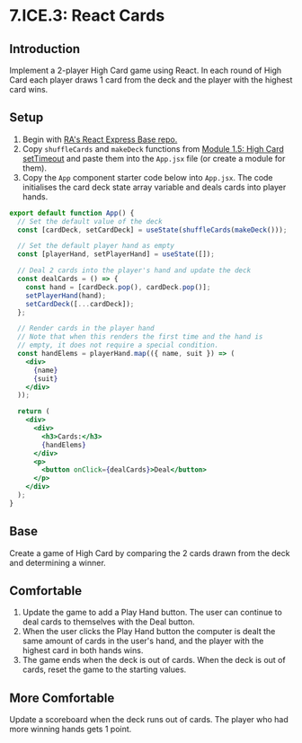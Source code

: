 # 7.ICE.3: React Cards

## Introduction

Implement a 2-player High Card game using React. In each round of High Card each player draws 1 card from the deck and the player with the highest card wins.

## Setup

1. Begin with [RA's React Express Base repo.](https://github.com/rocketacademy/react-express-base-bootcamp)
2. Copy `shuffleCards` and `makeDeck` functions from [Module 1.5: High Card setTimeout](../../1-frontend-basics/1.3-high-card-dom.md) and paste them into the `App.jsx` file (or create a module for them).
3. Copy the `App` component starter code below into `App.jsx`. The code initialises the card deck state array variable and deals cards into player hands.

```jsx
export default function App() {
  // Set the default value of the deck
  const [cardDeck, setCardDeck] = useState(shuffleCards(makeDeck()));

  // Set the default player hand as empty
  const [playerHand, setPlayerHand] = useState([]);

  // Deal 2 cards into the player's hand and update the deck
  const dealCards = () => {
    const hand = [cardDeck.pop(), cardDeck.pop()];
    setPlayerHand(hand);
    setCardDeck([...cardDeck]);
  };

  // Render cards in the player hand
  // Note that when this renders the first time and the hand is
  // empty, it does not require a special condition.
  const handElems = playerHand.map(({ name, suit }) => (
    <div>
      {name}
      {suit}
    </div>
  ));

  return (
    <div>
      <div>
        <h3>Cards:</h3>
        {handElems}
      </div>
      <p>
        <button onClick={dealCards}>Deal</button>
      </p>
    </div>
  );
}
```

## Base

Create a game of High Card by comparing the 2 cards drawn from the deck and determining a winner.

## Comfortable

1. Update the game to add a Play Hand button. The user can continue to deal cards to themselves with the Deal button.
2. When the user clicks the Play Hand button the computer is dealt the same amount of cards in the user's hand, and the player with the highest card in both hands wins.
3. The game ends when the deck is out of cards. When the deck is out of cards, reset the game to the starting values.

## More Comfortable

Update a scoreboard when the deck runs out of cards. The player who had more winning hands gets 1 point.
